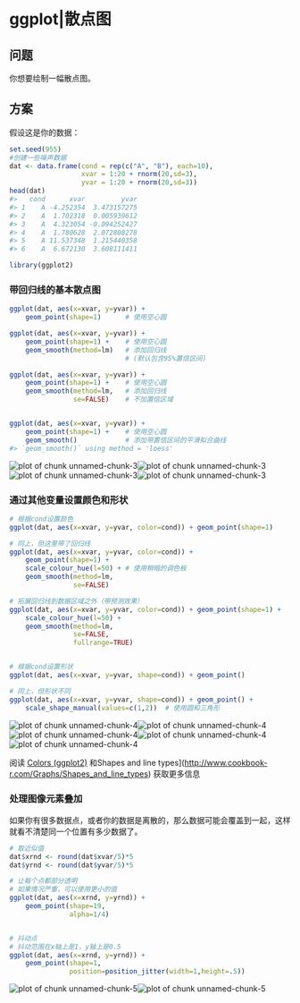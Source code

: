 # ggplot|散点图

## 问题	

你想要绘制一幅散点图。

## 方案

假设这是你的数据：

```r
set.seed(955)
#创建一些噪声数据
dat <- data.frame(cond = rep(c("A", "B"), each=10),
                  xvar = 1:20 + rnorm(20,sd=3),
                  yvar = 1:20 + rnorm(20,sd=3))
head(dat)
#>   cond      xvar         yvar
#> 1    A -4.252354  3.473157275
#> 2    A  1.702318  0.005939612
#> 3    A  4.323054 -0.094252427
#> 4    A  1.780628  2.072808278
#> 5    A 11.537348  1.215440358
#> 6    A  6.672130  3.608111411

library(ggplot2)
```

### 带回归线的基本散点图

```r
ggplot(dat, aes(x=xvar, y=yvar)) +
    geom_point(shape=1)      # 使用空心圆

ggplot(dat, aes(x=xvar, y=yvar)) +
    geom_point(shape=1) +    # 使用空心圆
    geom_smooth(method=lm)   # 添加回归线
                             # (默认包含95%置信区间)

ggplot(dat, aes(x=xvar, y=yvar)) +
    geom_point(shape=1) +    # 使用空心圆
    geom_smooth(method=lm,   # 添加回归线
                se=FALSE)    # 不加置信区域


ggplot(dat, aes(x=xvar, y=yvar)) +
    geom_point(shape=1) +    # 使用空心圆
    geom_smooth()            # 添加带置信区间的平滑拟合曲线
#> `geom_smooth()` using method = 'loess'
```

![plot of chunk unnamed-chunk-3](http://www.cookbook-r.com/Graphs/Scatterplots_(ggplot2)/figure/unnamed-chunk-3-1.png)![plot of chunk unnamed-chunk-3](http://www.cookbook-r.com/Graphs/Scatterplots_(ggplot2)/figure/unnamed-chunk-3-2.png)![plot of chunk unnamed-chunk-3](http://www.cookbook-r.com/Graphs/Scatterplots_(ggplot2)/figure/unnamed-chunk-3-3.png)![plot of chunk unnamed-chunk-3](http://www.cookbook-r.com/Graphs/Scatterplots_(ggplot2)/figure/unnamed-chunk-3-4.png)

### 通过其他变量设置颜色和形状

```r
# 根据cond设置颜色
ggplot(dat, aes(x=xvar, y=yvar, color=cond)) + geom_point(shape=1)

# 同上，但这里带了回归线
ggplot(dat, aes(x=xvar, y=yvar, color=cond)) +
    geom_point(shape=1) +
    scale_colour_hue(l=50) + # 使用稍暗的调色板
    geom_smooth(method=lm,   
                se=FALSE)    

# 拓展回归线到数据区域之外（带预测效果）
ggplot(dat, aes(x=xvar, y=yvar, color=cond)) + geom_point(shape=1) +
    scale_colour_hue(l=50) + 
    geom_smooth(method=lm,   
                se=FALSE,    
                fullrange=TRUE) 


# 根据cond设置形状
ggplot(dat, aes(x=xvar, y=yvar, shape=cond)) + geom_point()

# 同上，但形状不同
ggplot(dat, aes(x=xvar, y=yvar, shape=cond)) + geom_point() +
    scale_shape_manual(values=c(1,2))  # 使用圆和三角形
```

![plot of chunk unnamed-chunk-4](http://www.cookbook-r.com/Graphs/Scatterplots_(ggplot2)/figure/unnamed-chunk-4-1.png)![plot of chunk unnamed-chunk-4](http://www.cookbook-r.com/Graphs/Scatterplots_(ggplot2)/figure/unnamed-chunk-4-2.png)![plot of chunk unnamed-chunk-4](http://www.cookbook-r.com/Graphs/Scatterplots_(ggplot2)/figure/unnamed-chunk-4-3.png)![plot of chunk unnamed-chunk-4](http://www.cookbook-r.com/Graphs/Scatterplots_(ggplot2)/figure/unnamed-chunk-4-4.png)![plot of chunk unnamed-chunk-4](http://www.cookbook-r.com/Graphs/Scatterplots_(ggplot2)/figure/unnamed-chunk-4-5.png)

阅读 [Colors (ggplot2)](http://www.cookbook-r.com/Graphs/Colors_(ggplot2)) 和Shapes and line types](http://www.cookbook-r.com/Graphs/Shapes_and_line_types) 获取更多信息

### 处理图像元素叠加

如果你有很多数据点，或者你的数据是离散的，那么数据可能会覆盖到一起，这样就看不清楚同一个位置有多少数据了。

```r
# 取近似值
dat$xrnd <- round(dat$xvar/5)*5
dat$yrnd <- round(dat$yvar/5)*5

# 让每个点都部分透明
# 如果情况严重，可以使用更小的值
ggplot(dat, aes(x=xrnd, y=yrnd)) +
    geom_point(shape=19,      
               alpha=1/4)     


# 抖动点
# 抖动范围在x轴上是1，y轴上是0.5
ggplot(dat, aes(x=xrnd, y=yrnd)) +
    geom_point(shape=1,      
               position=position_jitter(width=1,height=.5))
```

![plot of chunk unnamed-chunk-5](http://www.cookbook-r.com/Graphs/Scatterplots_(ggplot2)/figure/unnamed-chunk-5-1.png)![plot of chunk unnamed-chunk-5](http://www.cookbook-r.com/Graphs/Scatterplots_(ggplot2)/figure/unnamed-chunk-5-2.png)

